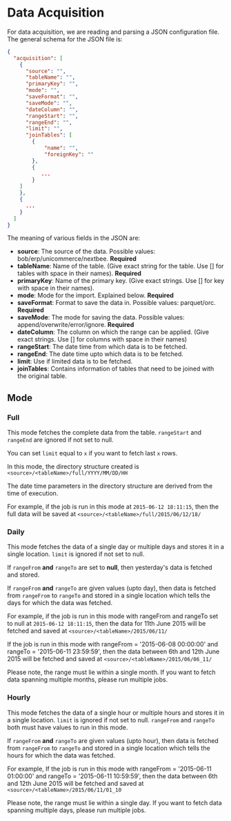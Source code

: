 Data Acquisition
================

For data acquisition, we are reading and parsing a JSON configuration file. The general schema for the JSON file is:

```json
{
  "acquisition": [
    {
      "source": "",
      "tableName": "",
      "primaryKey": "",
      "mode": "",
      "saveFormat": "",
      "saveMode": "",
      "dateColumn": "",
      "rangeStart": "",
      "rangeEnd": "",
      "limit": "",
      "joinTables": [
        {
            "name": "",
            "foreignKey": "" 
        },
        {
           ... 
        }
    ]
    },
    {
      ...
    }
  ]
}
```


The meaning of various fields in the JSON are:

* **source**: The source of the data. Possible values: bob/erp/unicommerce/nextbee. **Required**
* **tableName**: Name of the table. (Give exact string for the table. Use [] for tables with space in their names).  **Required**
* **primaryKey**: Name of the primary key. (Give exact strings. Use [] for key with space in their names).
* **mode**: Mode for the import. Explained below. **Required**
* **saveFormat**: Format to save the data in. Possible values: parquet/orc. **Required**
* **saveMode**: The mode for saving the data. Possible values: append/overwrite/error/ignore. **Required**
* **dateColumn**: The column on which the range can be applied. (Give exact strings. Use [] for columns with space in 
their names)
* **rangeStart**: The date time from which data is to be fetched.
* **rangeEnd**: The date time upto which data is to be fetched.
* **limit**: Use if limited data is to be fetched.
* **joinTables**: Contains information of tables that need to be joined with the original table.

## Mode

### Full

This mode fetches the complete data from the table. `rangeStart` and `rangeEnd` are ignored if not set to null.

You can set `limit` equal to `x` if you want to fetch last `x` rows.

In this mode, the directory structure created is `<source>/<tableName>/full/YYYY/MM/DD/HH`

The date time parameters in the directory structure are derived from the time of execution.

For example, if the job is run in this mode at `2015-06-12 18:11:15`, then the full data will be saved at 
`<source>/<tableName>/full/2015/06/12/18/` 

### Daily

This mode fetches the data of a single day or multiple days and stores it in a single location. `limit` is ignored 
if not set to null.

If `rangeFrom` **and** `rangeTo` are set to **null**, then yesterday's data is fetched and stored.

If `rangeFrom` **and** `rangeTo` are given values (upto day), then data is fetched from `rangeFrom` to `rangeTo` and 
stored in a single location which tells the days for which the data was fetched.

For example, if the job is run in this mode with rangeFrom and rangeTo set to null at `2015-06-12 18:11:15`, then the
data for 11th June 2015 will be fetched and saved at `<source>/<tableName>/2015/06/11/`

If the job is run in this mode with rangeFrom = '2015-06-08 00:00:00' and rangeTo = '2015-06-11 23:59:59', then the
data between 6th and 12th June 2015 will be fetched and saved at `<source>/<tableName>/2015/06/06_11/`

Please note, the range must lie within a single month. If you want to fetch data spanning multiple months, please run
multiple jobs.

### Hourly

This mode fetches the data of a single hour or multiple hours and stores it in a single location. `limit` is ignored 
if not set to null. `rangeFrom` and `rangeTo` both must have values to run in this mode.

If `rangeFrom` **and** `rangeTo` are given values (upto hour), then data is fetched from `rangeFrom` to `rangeTo` and 
stored in a single location which tells the hours for which the data was fetched.

For example, If the job is run in this mode with rangeFrom = '2015-06-11 01:00:00' and rangeTo = '2015-06-11 10:59:59', 
then the data between 6th and 12th June 2015 will be fetched and saved at `<source>/<tableName>/2015/06/11/01_10`

Please note, the range must lie within a single day. If you want to fetch data spanning multiple days, please run
multiple jobs.
